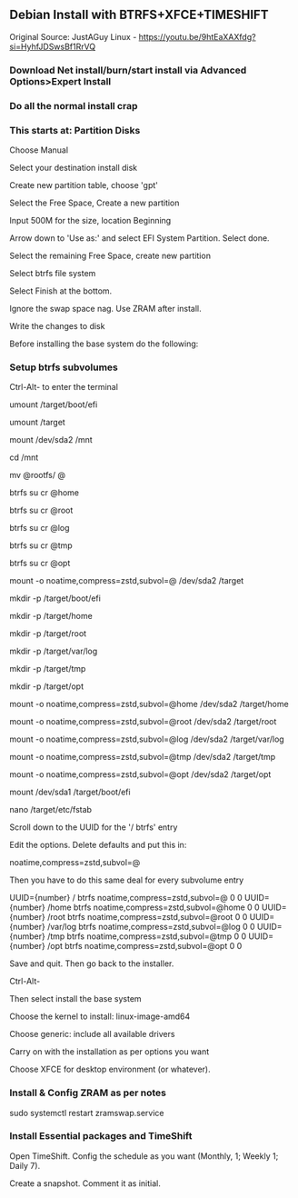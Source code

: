 ## Debian Install with BTRFS+XFCE+TIMESHIFT

Original Source: JustAGuy Linux - https://youtu.be/9htEaXAXfdg?si=HyhfJDSwsBf1RrVQ

### Download Net install/burn/start install via Advanced Options>Expert Install

### Do all the normal install crap

### This starts at: Partition Disks

Choose Manual

Select your destination install disk

Create new partition table, choose 'gpt'

Select the Free Space, Create a new partition

Input 500M for the size, location Beginning

Arrow down to 'Use as:' and select EFI System Partition. Select done.

Select the remaining Free Space, create new partition

Select btrfs file system

Select Finish at the bottom.

Ignore the swap space nag. Use ZRAM after install.

Write the changes to disk

Before installing the base system do the following:

### Setup btrfs subvolumes

Ctrl-Alt-<F2> to enter the terminal

umount /target/boot/efi

umount /target

mount /dev/sda2 /mnt

cd /mnt 

mv @rootfs/ @

btrfs su cr @home

btrfs su cr @root

btrfs su cr @log

btrfs su cr @tmp

btrfs su cr @opt

mount -o noatime,compress=zstd,subvol=@ /dev/sda2 /target

mkdir -p /target/boot/efi

mkdir -p /target/home

mkdir -p /target/root

mkdir -p /target/var/log

mkdir -p /target/tmp

mkdir -p /target/opt

mount -o noatime,compress=zstd,subvol=@home /dev/sda2 /target/home

mount -o noatime,compress=zstd,subvol=@root /dev/sda2 /target/root

mount -o noatime,compress=zstd,subvol=@log /dev/sda2 /target/var/log

mount -o noatime,compress=zstd,subvol=@tmp /dev/sda2 /target/tmp

mount -o noatime,compress=zstd,subvol=@opt /dev/sda2 /target/opt

mount /dev/sda1 /target/boot/efi

nano /target/etc/fstab

Scroll down to the UUID for the '/ btrfs' entry

Edit the options. Delete defaults and put this in: 

noatime,compress=zstd,subvol=@  

Then you have to do this same deal for every subvolume entry

UUID={number} / btrfs noatime,compress=zstd,subvol=@ 0  0 
UUID={number} /home btrfs noatime,compress=zstd,subvol=@home 0  0 
UUID={number} /root btrfs noatime,compress=zstd,subvol=@root 0  0 
UUID={number} /var/log btrfs noatime,compress=zstd,subvol=@log 0  0 
UUID={number} /tmp btrfs noatime,compress=zstd,subvol=@tmp 0  0 
UUID={number} /opt btrfs noatime,compress=zstd,subvol=@opt 0  0 

Save and quit. Then go back to the installer.

Ctrl-Alt-<F1>

Then select install the base system

Choose the kernel to install: linux-image-amd64

Choose generic: include all available drivers

Carry on with the installation as per options you want

Choose XFCE for desktop environment (or whatever).

### Install & Config ZRAM as per notes

sudo systemctl restart zramswap.service

### Install Essential packages and TimeShift

Open TimeShift. Config the schedule as you want (Monthly, 1; Weekly 1; Daily 7).

Create a snapshot. Comment it as initial.


